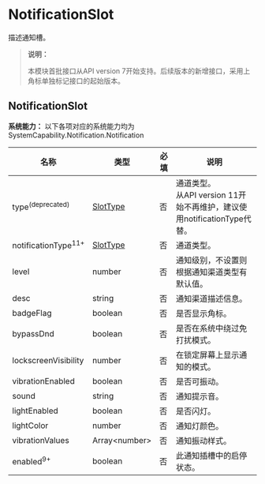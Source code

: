 # NotificationSlot

描述通知槽。

> **说明：**
>
> 本模块首批接口从API version 7开始支持。后续版本的新增接口，采用上角标单独标记接口的起始版本。

## NotificationSlot

**系统能力：** 以下各项对应的系统能力均为SystemCapability.Notification.Notification

| 名称                 | 类型                  | 必填 | 说明                   |
| -------------------- | --------------------- | --- |----------------------|
| type<sup>(deprecated)</sup> | [SlotType](js-apis-notificationManager.md#slottype) | 否  | 通道类型。<br>从API version 11开始不再维护，建议使用notificationType代替。                |
| notificationType<sup>11+</sup>                 | [SlotType](js-apis-notificationManager.md#slottype) | 否  | 通道类型。                |
| level                | number                | 否  | 通知级别，不设置则根据通知渠道类型有默认值。 |
| desc                 | string                | 否  | 通知渠道描述信息。            |
| badgeFlag            | boolean               | 否  | 是否显示角标。              |
| bypassDnd            | boolean               | 否  | 是否在系统中绕过免打扰模式。       |
| lockscreenVisibility | number                | 否  | 在锁定屏幕上显示通知的模式。       |
| vibrationEnabled     | boolean               | 否  | 是否可振动。               |
| sound                | string                | 否  | 通知提示音。               |
| lightEnabled         | boolean               | 否  | 是否闪灯。                |
| lightColor           | number                | 否  | 通知灯颜色。               |
| vibrationValues      | Array\<number\>       | 否  | 通知振动样式。              |
| enabled<sup>9+</sup> | boolean               | 否  | 此通知插槽中的启停状态。         |
